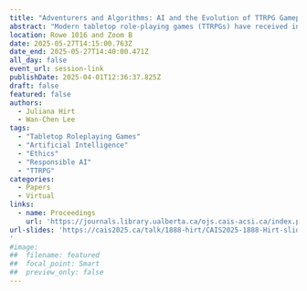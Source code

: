 ```yaml
---
title: "Adventurers and Algorithms: AI and the Evolution of TTRPG Gameplay"
abstract: "Modern tabletop role-playing games (TTRPGs) have received increasing attention in library and educational contexts due to their ability to serve as an alternative experiential learning opportunity. However, common TTRPG safety frameworks lack consideration for the adoption and impact of AI tools. To address this gap, this study employs a qualitative approach to explore how AI tools are used in TTRPGs and players’ concerns related to fairness, bias, and safety. The findings aim to aid the development of more comprehensive safety frameworks for AI-integrated TTRPG experiences."
location: Rowe 1016 and Zoom B
date: 2025-05-27T14:15:00.763Z
date_end: 2025-05-27T14:40:00.471Z
all_day: false
event_url: session-link
publishDate: 2025-04-01T12:36:37.825Z
draft: false
featured: false
authors:
  - Juliana Hirt
  - Wan-Chen Lee
tags:
  - "Tabletop Roleplaying Games"
  - "Artificial Intelligence"
  - "Ethics"
  - "Responsible AI"
  - "TTRPG"
categories:
  - Papers
  - Virtual
links:
  - name: Proceedings
    url: 'https://journals.library.ualberta.ca/ojs.cais-acsi.ca/index.php/cais-asci/article/view/1888'
url-slides: 'https://cais2025.ca/talk/1888-hirt/CAIS2025-1888-Hirt-slides.pdf
'
#image:
##  filename: featured
##  focal_point: Smart
##  preview_only: false
---
```

